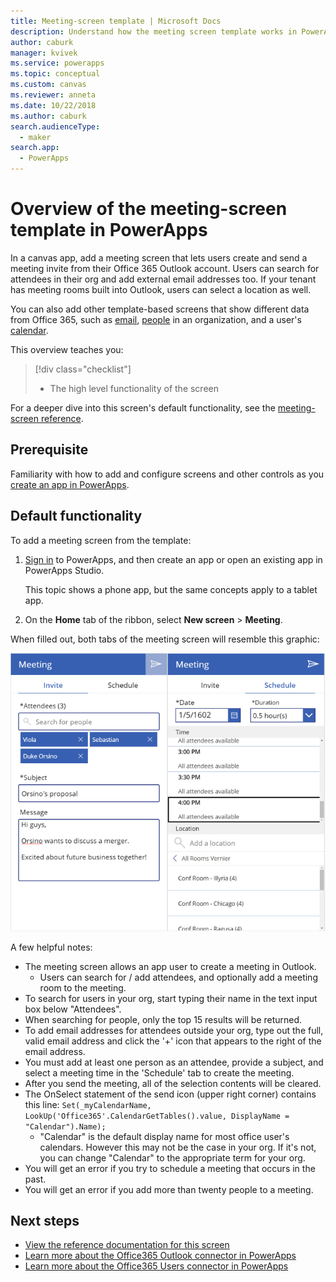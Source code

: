 ```yaml
---
title: Meeting-screen template | Microsoft Docs
description: Understand how the meeting screen template works in PowerApps, and extend the screen for your own use cases
author: caburk
manager: kvivek
ms.service: powerapps
ms.topic: conceptual
ms.custom: canvas
ms.reviewer: anneta
ms.date: 10/22/2018
ms.author: caburk
search.audienceType: 
  - maker
search.app: 
  - PowerApps
---
```


# Overview of the meeting-screen template in PowerApps

In a canvas app, add a meeting screen that lets users create and send a meeting invite from their Office 365 Outlook account. Users can search for attendees in their org and add external email addresses too. If your tenant has meeting rooms built into Outlook, users can select a location as well.

You can also add other template-based screens that show different data from Office 365, such as [email](email-screen-overview.md), [people](people-screen-overview.md) in an organization, and a user's [calendar](calendar-screen-overview.md).

This overview teaches you:
> [!div class="checklist"]
> * The high level functionality of the screen

For a deeper dive into this screen's default functionality, see the [meeting-screen reference](meeting-screen-reference.md).

## Prerequisite

Familiarity with how to add and configure screens and other controls as you [create an app in PowerApps](../data-platform-create-app-scratch.md).

## Default functionality

To add a meeting screen from the template:

1. [Sign in](http://web.powerapps.com?utm_source=padocs&utm_medium=linkinadoc&utm_campaign=referralsfromdoc) to PowerApps, and then create an app or open an existing app in PowerApps Studio.

    This topic shows a phone app, but the same concepts apply to a tablet app.

1. On the **Home** tab of the ribbon, select **New screen** > **Meeting**.

  When filled out, both tabs of the meeting screen will resemble this graphic:

  ![Meeting screen, both tabs](media/meeting-screen/meeting-screen-full-both.png)

A few helpful notes:

* The meeting screen allows an app user to create a meeting in Outlook.
  * Users can search for / add attendees, and optionally add a meeting room to the meeting.
* To search for users in your org, start typing their name in the text input box below "Attendees".
* When searching for people, only the top 15 results will be returned.
* To add email addresses for attendees outside your org, type out the full, valid email address and click the '+' icon that appears to the right of the email address.
* You must add at least one person as an attendee, provide a subject, and select a meeting time in the 'Schedule' tab to create the meeting.
* After you send the meeting, all of the selection contents will be cleared.
* The OnSelect statement of the send icon (upper right corner) contains this line: `Set(_myCalendarName, LookUp('Office365'.CalendarGetTables().value, DisplayName = "Calendar").Name);`
  * "Calendar" is the default display name for most office user's calendars. However this may not be the case in your org. If it's not, you can change "Calendar" to the appropriate term for your org.
* You will get an error if you try to schedule a meeting that occurs in the past.
* You will get an error if you add more than twenty people to a meeting.

## Next steps

* [View the reference documentation for this screen](./meeting-screen-reference.md)
* [Learn more about the Office365 Outlook connector in PowerApps](/connections/connection-office365-outlook.md)
* [Learn more about the Office365 Users connector in PowerApps](/connections/connection-office365-users.md)